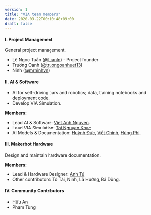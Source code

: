 ```yaml
---
version: 1
title: "VIA team members"
date: 2020-03-22T00:10:48+09:00
draft: false
---
```


####  I. Project Management

General project management.

- Lê Ngọc Tuấn ([@tuanln](https://github.com/tuanln)) - Project founder
- Trương Oanh ([@truongoanhuet13](https://github.com/truongoanhuet13))
- Ninh ([@mrninhvn](https://github.com/mrninhvn))

####  II. AI & Software

- AI for self-driving cars and robotics; data, training notebooks and deployment code.
- Develop VIA Simulation.

**Members:**

- Lead AI & Software: [Viet Anh Nguyen](https://github.com/vietanhdev).
- Lead VIA Simulation: [Toi Nguyen Khac](https://github.com/StupidWizard)
- AI Models & Documentation: [Huỳnh Đức](https://github.com/ducnguyenhuynh/),  [Viết Chính](https://github.com/dovietchinh), [Hùng Phi](https://github.com/PhiDCH).

####  III. Makerbot Hardware

Design and maintain hardware documentation.

**Members:** 

- Lead & Hardware Designer: [Anh Tú](https://github.com/anhtu0310)
- Other contributors: Tô Tài, Ninh, Lã Hường, Bá Dũng.

#### IV. Community Contributors

- Hữu An
- Phạm Tùng